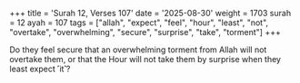 +++
title = 'Surah 12, Verses 107'
date = '2025-08-30'
weight = 1703
surah = 12
ayah = 107
tags = ["allah", "expect", "feel", "hour", "least", "not", "overtake", "overwhelming", "secure", "surprise", "take", "torment"]
+++

Do they feel secure that an overwhelming torment from Allah will not overtake them, or that the Hour will not take them by surprise when they least expect ˹it˺?